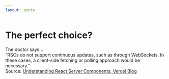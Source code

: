 ```yaml
---
layout: quote
---
```

<h1 size="small">The perfect choice?</h1>

<div>The doctor says...</div>


<quote >
<span v-click>&ldquo;RSCs <span class="featured">do not support continuous updates</span>, such as through WebSockets. </span>
<span v-click>In these cases, a client-side fetching or polling approach would be necessary.&rdquo;
</span>
</quote>


<div v-click class="absolute bottom-16">Source: <a href="https://vercel.com/blog/understanding-react-server-components#what-do-react-server-components-do">Understanding React Server Components, Vercel Blog</a></div>
